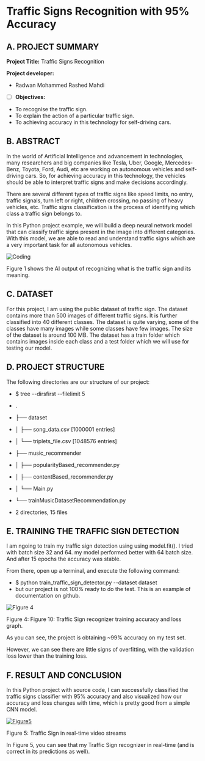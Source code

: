 
# Traffic Signs Recognition with 95% Accuracy

## A. PROJECT SUMMARY

**Project Title:** Traffic Signs Recognition


**Project developer:** 
- Radwan Mohammed Rashed Mahdi


- [ ] **Objectives:**
- To recognise the traffic sign.
- To explain the action of a particular traffic sign.
- To achieving accuracy in this technology for self-driving cars.


##  B. ABSTRACT 

In the world of Artificial Intelligence and advancement in technologies, many researchers and 
big companies like Tesla, Uber, Google, Mercedes-Benz, Toyota, Ford, Audi, etc are working on 
autonomous vehicles and self-driving cars. 
So, for achieving accuracy in this technology, the vehicles should be able to interpret 
traffic signs and make decisions accordingly.

There are several different types of traffic signs like speed limits, no entry, traffic signals, 
turn left or right, children crossing, no passing of heavy vehicles, etc. 
Traffic signs classification is the process of identifying which class a traffic sign belongs to.

In this Python project example, we will build a deep neural network model that can classify 
traffic signs present in the image into different categories. 
With this model, we are able to read and understand traffic signs 
which are a very important task for all autonomous vehicles.

![Coding](https://d2h0cx97tjks2p.cloudfront.net/blogs/wp-content/uploads/sites/2/2019/12/graphical-user-interface-project-in-python.png)

Figure 1 shows the AI output of recognizing what is the traffic sign and its meaning.


## C.  DATASET

For this project, I am using the public dataset of traffic sign.
The dataset contains more than 500 images of different traffic signs. 
It is further classified into 40 different classes. 
The dataset is quite varying, some of the classes have many images while some classes have few images. 
The size of the dataset is around 100 MB.
The dataset has a train folder which contains images inside each class 
and a test folder which we will use for testing our model.




## D.   PROJECT STRUCTURE

The following directories are our structure of our project:
- $ tree --dirsfirst --filelimit 5
- .
- ├── dataset
- │    ├── song_data.csv [1000001 entries]
- │    └── triplets_file.csv [1048576 entries]
- ├── music_recommender
- │    ├── popularityBased_recommender.py
- │    ├── contentBased_recommender.py
- │    └── Main.py
- └── trainMusicDatasetRecommendation.py

- 2 directories, 15 files



## E.   TRAINING THE TRAFFIC SIGN DETECTION

I am ngoing to train my traffic sign detection using using model.fit(). 
I tried with batch size 32 and 64. my model performed better with 64 batch size. And after 15 epochs the accuracy was stable.

From there, open up a terminal, and execute the following command:

- $ python train_traffic_sign_detector.py --dataset dataset
- but our project is not 100% ready to do the test. This is an example of documentation on github.


![Figure 4](https://d2h0cx97tjks2p.cloudfront.net/blogs/wp-content/uploads/sites/2/2019/12/accuracy-loss-python-machine-learning-project.png)

Figure 4: Figure 10: Traffic Sign recognizer training accuracy and loss graph.

As you can see, the project is obtaining ~99% accuracy on my test set.

However, we can see there are little signs of overfitting, with the validation loss lower than the training loss. 



## F.  RESULT AND CONCLUSION

In this Python project with source code, I can successfully classified the traffic signs classifier with 95% accuracy 
and also visualized how our accuracy and loss changes with time, which is pretty good from a simple CNN model.

[![Figure5](https://img.youtube.com/vi/U-SBY9eJ-xc/0.jpg)](https://www.youtube.com/watch?v=U-SBY9eJ-xc)

Figure 5: Traffic Sign in real-time video streams

In Figure 5, you can see that my Traffic Sign recognizer in real-time (and is correct in its predictions as well).









